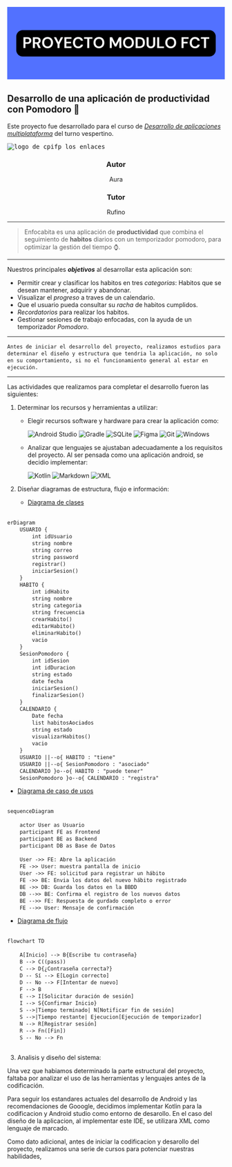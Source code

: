 ![header_image](image/header.png)

## Desarrollo de una aplicación de productividad con Pomodoro :iphone:

Este proyecto fue desarrollado para el curso de [_Desarrollo de aplicaciones multiplataforma_][enlace_curso] del turno vespertino.

<pre><img src="https://cpilosenlaces.com/wp-content/uploads/2023/03/cpifp-los-enlaces-2x.png" width="200" height="" alt="logo de cpifp los enlaces"> 
</pre>

### <center>Autor</center>

<center>Aura</center>

### <center>Tutor</center>

<center>Rufino</center>

---


> Enfocabita es una aplicación de **productividad** que combina el seguimiento de **habitos** diarios con un temporizador pomodoro, para optimizar la gestión del tiempo :watch:.

---

Nuestros principales _**objetivos**_ al desarrollar esta aplicación son:

- Permitir crear y clasificar los habitos en tres _categorias_: Habitos que se desean mantener, adquirir y abandonar.
- Visualizar el _progreso_ a traves de un calendario.
- Que el usuario pueda consultar su _racha_ de habitos cumplidos.
- _Recordatorios_ para realizar los habitos.
- Gestionar sesiones de trabajo enfocadas, con la ayuda de un temporizador _Pomodoro_.

---

    Antes de iniciar el desarrollo del proyecto, realizamos estudios para determinar el diseño y estructura que tendria la aplicación, no solo en su comportamiento, si no el funcionamiento general al estar en ejecución.

---

Las actividades que realizamos para completar el desarrollo fueron las siguientes:

1. Determinar los recursos y herramientas a utilizar:

   - Elegir recursos software y hardware para crear la aplicación como:

     ![Android Studio](https://img.shields.io/badge/android%20studio-346ac1?style=for-the-badge&logo=android%20studio&logoColor=white) ![Gradle](https://img.shields.io/badge/Gradle-02303A.svg?style=for-the-badge&logo=Gradle&logoColor=white) ![SQLite](https://img.shields.io/badge/sqlite-%2307405e.svg?style=for-the-badge&logo=sqlite&logoColor=white) ![Figma](https://img.shields.io/badge/figma-%23F24E1E.svg?style=for-the-badge&logo=figma&logoColor=white) ![Git](https://img.shields.io/badge/git-%23F05033.svg?style=for-the-badge&logo=git&logoColor=white) ![Windows](https://img.shields.io/badge/Windows-0078D6?style=for-the-badge&logo=windows&logoColor=white)

   - Analizar que lenguajes se ajustaban adecuadamente a los requisitos del proyecto. Al ser pensada como una aplicación android, se decidio implementar:

     ![Kotlin](https://img.shields.io/badge/kotlin-%237F52FF.svg?style=for-the-badge&logo=kotlin&logoColor=white) ![Markdown](https://img.shields.io/badge/markdown-%23000000.svg?style=for-the-badge&logo=markdown&logoColor=white) ![XML](https://img.shields.io/badge/XML-ffffff?style=for-the-badge&color=1bb11d)

2. Diseñar diagramas de estructura, flujo e información:
    
   - <u>Diagrama de clases</u>


```Mermaid

erDiagram
    USUARIO {
        int idUsuario
        string nombre
        string correo
        string password
        registrar()
        iniciarSesion()
    }
    HABITO {
        int idHabito
        string nombre
        string categoria
        string frecuencia
        crearHabito()
        editarHabito()
        eliminarHabito()
        vacio
    }
    SesionPomodoro {
        int idSesion
        int idDuracion
        string estado
        date fecha
        iniciarSesion()
        finalizarSesion()
    }
    CALENDARIO {
        Date fecha
        list habitosAociados
        string estado
        visualizarHabitos()
        vacio
    }
    USUARIO ||--o{ HABITO : "tiene"
    USUARIO ||--o{ SesionPomodoro : "asociado"
    CALENDARIO }o--o{ HABITO : "puede tener"
    SesionPomodoro }o--o{ CALENDARIO : "registra"

```

-   <u>Diagrama de caso de usos</u>

```Mermaid

sequenceDiagram

    actor User as Usuario
    participant FE as Frontend
    participant BE as Backend
    participant DB as Base de Datos

    User ->> FE: Abre la aplicación
    FE ->> User: muestra pantalla de inicio
    User ->> FE: solicitud para registrar un hábito
    FE ->> BE: Envia los datos del nuevo hábito registrado
    BE ->> DB: Guarda los datos en la BBDD
    DB -->> BE: Confirma el registro de los nuevos datos
    BE -->> FE: Respuesta de gurdado completo o error
    FE -->> User: Mensaje de confirmación

```

-   <u>Diagrama de flujo</u>

```Mermaid

flowchart TD

    A[Inicio] --> B{Escribe tu contraseña}
    B --> C((pass))
    C --> D{¿Contraseña correcta?}
    D -- Sí --> E[Login correcto]
    D -- No --> F[Intentar de nuevo]
    F --> B
    E --> I[Solicitar duración de sesión]
    I --> S{Confirmar Inicio}
    S -->|Tiempo terminado| N[Notificar fin de sesión]
    S -->|Tiempo restante| Ejecucion[Ejecución de temporizador]
    N --> R[Registrar sesión]
    R --> Fn([Fin])
    S -- No --> Fn


```

3. Analisis y diseño del sistema:

Una vez que habiamos determinado la parte estructural del proyecto, faltaba por analizar el uso de las herramientas y lenguajes antes de la codificación.

Para seguir los estandares actuales del desarrollo de Android y las recomendaciones de Gooogle, decidimos implementar Kotlin para la codificacion y Android studio como entorno de desarollo. En el caso del diseño de la aplicacion, al implementar este IDE, se utilizara XML como lenguaje de marcado.

Como dato adicional, antes de iniciar la codificacion y desarollo del proyecto, realizamos una serie de cursos para potenciar nuestras habilidades, 



[enlace_curso]: (https://www.todofp.es/que-estudiar/familias-profesionales/informatica-comunicaciones/des-aplicaciones-multiplataforma.html)
